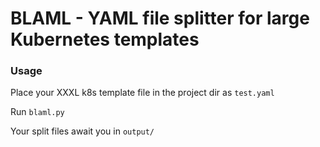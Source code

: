 # BLAML - YAML file splitter for large Kubernetes templates

### Usage
Place your XXXL k8s template file in the project dir as `test.yaml`

Run `blaml.py`

Your split files await you in `output/`
